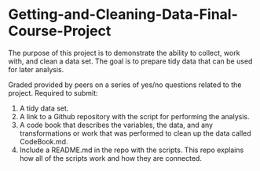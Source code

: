# Getting-and-Cleaning-Data-Final-Course-Project

The purpose of this project is to demonstrate the ability to collect, work with, and clean a data set. The goal is to prepare tidy data that can be used for later analysis.

Graded provided by peers on a series of yes/no questions related to the project. Required to submit:

1. A tidy data set.
2. A link to a Github repository with the script for performing the analysis.
3. A code book that describes the variables, the data, and any transformations or work that was performed to clean up the data called CodeBook.md. 
4. Include a README.md in the repo with the scripts. This repo explains how all of the scripts work and how they are connected.
